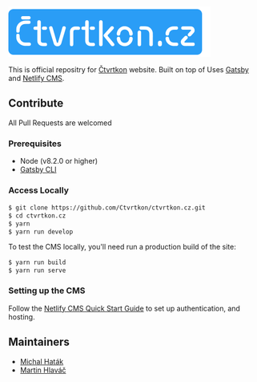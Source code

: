 <img src="https://github.com/Ctvrtkon/ctvrtkon.cz/raw/master/src/img/logo-ctvrtkon-2.png" />

This is official repositry for [Čtvrtkon](http://ctvrtkon.cz) website. 
Built on top of Uses [Gatsby](https://www.gatsbyjs.org/) and [Netlify CMS](https://www.netlifycms.org). 

## Contribute

All Pull Requests are welcomed

### Prerequisites

- Node (v8.2.0 or higher)
- [Gatsby CLI](https://www.gatsbyjs.org/docs/)

### Access Locally
```
$ git clone https://github.com/Ctvrtkon/ctvrtkon.cz.git
$ cd ctvrtkon.cz
$ yarn
$ yarn run develop
```
To test the CMS locally, you'll need run a production build of the site:
```
$ yarn run build
$ yarn run serve
```

### Setting up the CMS
Follow the [Netlify CMS Quick Start Guide](https://www.netlifycms.org/docs/quick-start/#authentication) to set up authentication, and hosting.

## Maintainers

* [Michal Haták](https://github.com/Twista)
* [Martin Hlaváč](https://github.com/hlavacm)
